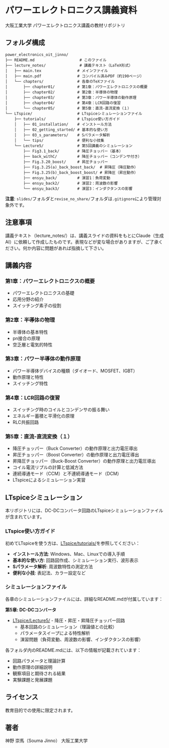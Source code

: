 # パワーエレクトロニクス講義資料

大阪工業大学 パワーエレクトロニクス講義の教材リポジトリ

## フォルダ構成

```
power_electronics_oit_jinno/
├── README.md                    # このファイル
├── lecture_notes/               # 講義テキスト（LaTeX形式）
│   ├── main.tex                # メインファイル
│   ├── main.pdf                # コンパイル済みPDF（約190ページ）
│   └── chapters/               # 各章のTeXファイル
│       ├── chapter01/          # 第1章：パワーエレクトロニクスの概要
│       ├── chapter02/          # 第2章：半導体の物理
│       ├── chapter03/          # 第3章：パワー半導体の動作原理
│       ├── chapter04/          # 第4章：LCR回路の復習
│       └── chapter05/          # 第5章：直流-直流変換（１）
└── LTspice/                    # LTspiceシミュレーションファイル
    ├── tutorials/              # LTspice使い方ガイド
    │   ├── 01_installation/    # インストール方法
    │   ├── 02_getting_started/ # 基本的な使い方
    │   ├── 03_s_parameters/    # Sパラメータ解析
    │   └── tips/               # 便利な小技集
    └── Lecture5/               # 第5回講義のシミュレーション
        ├── Fig3.1_back/        # 降圧チョッパー（基本）
        ├── back_withC/         # 降圧チョッパー（コンデンサ付き）
        ├── Fig.3.20_boost/     # 昇圧チョッパー
        ├── Fig.3.25(a)_back_boost_back/  # 昇降圧（降圧動作）
        ├── Fig.3.25(b)_back_boost_boost/ # 昇降圧（昇圧動作）
        ├── ensyu_back/         # 演習1：負荷変動
        ├── ensyu_back2/        # 演習2：周波数の影響
        └── ensyu_back3/        # 演習3：インダクタンスの影響
```

**注意**: `slides/`フォルダと`revise_no_share/`フォルダは`.gitignore`により管理対象外です。

## 注意事項

講義テキスト（lecture_notes/）は、講義スライドの資料をもとにClaude（生成AI）に依頼して作成したものです。表現などが変な場合がありますが、ご了承ください。何か内容に問題があれば指摘して下さい。


## 講義内容

### 第1章：パワーエレクトロニクスの概要
- パワーエレクトロニクスの基礎
- 応用分野の紹介
- スイッチング素子の役割

### 第2章：半導体の物理
- 半導体の基本特性
- pn接合の原理
- 空乏層と電気的特性

### 第3章：パワー半導体の動作原理
- パワー半導体デバイスの種類（ダイオード、MOSFET、IGBT）
- 動作原理と特性
- スイッチング特性

### 第4章：LCR回路の復習
- スイッチング時のコイルとコンデンサの振る舞い
- エネルギー蓄積と平滑化の原理
- RLC共振回路

### 第5章：直流-直流変換（１）
- 降圧チョッパー（Buck Converter）の動作原理と出力電圧導出
- 昇圧チョッパー（Boost Converter）の動作原理と出力電圧導出
- 昇降圧チョッパー（Buck-Boost Converter）の動作原理と出力電圧導出
- コイル電流リプルの計算と低減方法
- 連続導通モード（CCM）と不連続導通モード（DCM）
- LTspiceによるシミュレーション実習

## LTspiceシミュレーション

本リポジトリには、DC-DCコンバータ回路のLTspiceシミュレーションファイルが含まれています。

### LTspice使い方ガイド

初めてLTspiceを使う方は、[LTspice/tutorials/](LTspice/tutorials/)を参照してください：
- **インストール方法**: Windows、Mac、Linuxでの導入手順
- **基本的な使い方**: 回路図作成、シミュレーション実行、波形表示
- **Sパラメータ解析**: 周波数特性の測定方法
- **便利な小技**: 表記法、カラー設定など

### シミュレーションファイル

各章のシミュレーションファイルには、詳細なREADME.mdが付属しています：

**第5章: DC-DCコンバータ**
- [LTspice/Lecture5/](LTspice/Lecture5/) - 降圧・昇圧・昇降圧チョッパー回路
  - 基本回路のシミュレーション（理論値との比較）
  - パラメータスイープによる特性解析
  - 演習問題（負荷変動、周波数の影響、インダクタンスの影響）

各フォルダ内のREADME.mdには、以下の情報が記載されています：
- 回路パラメータと理論計算
- 動作原理の詳細説明
- 観察項目と期待される結果
- 実験課題と発展課題

## ライセンス

教育目的での使用に限定されます。

## 著者

神野 崇馬（Souma Jinno）
大阪工業大学
